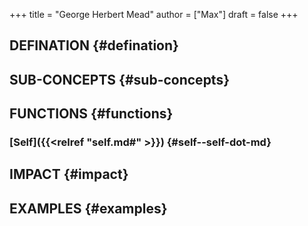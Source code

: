 +++
title = "George Herbert Mead"
author = ["Max"]
draft = false
+++

## DEFINATION {#defination}


## SUB-CONCEPTS {#sub-concepts}


## FUNCTIONS {#functions}


### [Self]({{<relref "self.md#" >}}) {#self--self-dot-md}


## IMPACT {#impact}


## EXAMPLES {#examples}
